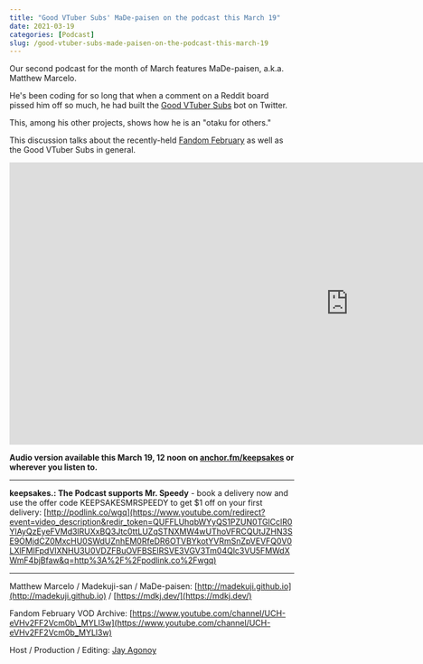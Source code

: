 ```yaml
---
title: "Good VTuber Subs' MaDe-paisen on the podcast this March 19"
date: 2021-03-19
categories: [Podcast]
slug: /good-vtuber-subs-made-paisen-on-the-podcast-this-march-19
---
```


Our second podcast for the month of March features MaDe-paisen, a.k.a. Matthew Marcelo.

He's been coding for so long that when a comment on a Reddit board pissed him off so much, he had built the [Good VTuber Subs](http://twitter.com/goodvtubersubs) bot on Twitter.

This, among his other projects, shows how he is an "otaku for others."

This discussion talks about the recently-held [Fandom February](https://jayagonoy.com/informative-toushin-fandom-february-2021-every-fridays-of-the-month/) as well as the Good VTuber Subs in general.

<iframe width="1200" height="500" src="https://www.youtube.com/embed/V5t3mwRebP8" frameborder="0" allow="accelerometer; autoplay; clipboard-write; encrypted-media; gyroscope; picture-in-picture" allowfullscreen></iframe>

**Audio version available this March 19, 12 noon on [anchor.fm/keepsakes](https://www.youtube.com/watch?v=V5t3mwRebP8) or wherever you listen to.**

* * *

**keepsakes.: The Podcast supports Mr. Speedy** - book a delivery now and use the offer code KEEPSAKESMRSPEEDY to get $1 off on your first delivery: [http://podlink.co/wgq](https://www.youtube.com/redirect?event=video_description&redir_token=QUFFLUhqbWYyQS1PZUN0TGlCclR0YlAyQzEyeFVMd3lRUXxBQ3Jtc0ttLUZqSTNXMW4wUThoVFRCQUtJZHN3SE9OMjdCZ0MxcHU0SWdUZnhEM0RfeDR6OTVBYkotYVRmSnZpVEVFQ0V0LXlFMlFpdVlXNHU3U0VDZFBuOVFBSElRSVE3VGV3Tm04Qlc3VU5FMWdXWmF4bjBfaw&q=http%3A%2F%2Fpodlink.co%2Fwgq)​

* * *

Matthew Marcelo / Madekuji-san / MaDe-paisen: [http://madekuji.github.io](http://madekuji.github.io) / [https://mdkj.dev/](https://mdkj.dev/)

Fandom February VOD Archive: [https://www.youtube.com/channel/UCH-eVHv2FF2Vcm0b\_MYLl3w](https://www.youtube.com/channel/UCH-eVHv2FF2Vcm0b_MYLl3w)

Host / Production / Editing: [Jay Agonoy](/about)
